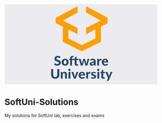 ![ alt text for screen readers](https://github.com/Erloisen/SoftUni-Solutions/blob/main/CSharp-Advanced/Streams%2C%20Files%20And%20Directories-Exercise/04.CopyBinaryFile/copyMe.png "SoftUni")

# SoftUni-Solutions
My solutions for SoftUni lab, exercises and exams
